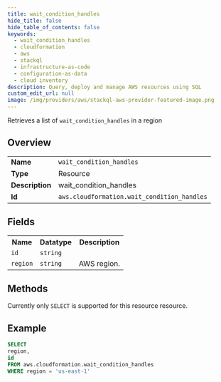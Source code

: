 ```yaml
---
title: wait_condition_handles
hide_title: false
hide_table_of_contents: false
keywords:
  - wait_condition_handles
  - cloudformation
  - aws
  - stackql
  - infrastructure-as-code
  - configuration-as-data
  - cloud inventory
description: Query, deploy and manage AWS resources using SQL
custom_edit_url: null
image: /img/providers/aws/stackql-aws-provider-featured-image.png
---
```

Retrieves a list of <code>wait_condition_handles</code> in a region

## Overview
<table><tbody>
<tr><td><b>Name</b></td><td><code>wait_condition_handles</code></td></tr>
<tr><td><b>Type</b></td><td>Resource</td></tr>
<tr><td><b>Description</b></td><td>wait_condition_handles</td></tr>
<tr><td><b>Id</b></td><td><code>aws.cloudformation.wait_condition_handles</code></td></tr>
</tbody></table>

## Fields
<table><tbody>
<tr><th>Name</th><th>Datatype</th><th>Description</th></tr>
<tr><td><code>id</code></td><td><code>string</code></td><td></td></tr>
<tr><td><code>region</code></td><td><code>string</code></td><td>AWS region.</td></tr>

</tbody></table>

## Methods
Currently only <code>SELECT</code> is supported for this resource resource.





## Example
```sql
SELECT
region,
id
FROM aws.cloudformation.wait_condition_handles
WHERE region = 'us-east-1'
```
